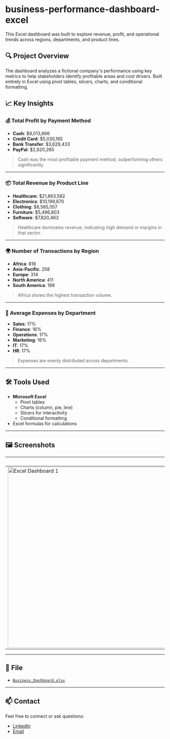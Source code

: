 # business-performance-dashboard-excel

This Excel dashboard was built to explore revenue, profit, and operational trends across regions, departments, and product lines.

## 🔍 Project Overview

The dashboard analyzes a fictional company's performance using key metrics to help stakeholders identify profitable areas and cost drivers. Built entirely in Excel using pivot tables, slicers, charts, and conditional formatting.

## 📈 Key Insights

### 💰 Total Profit by Payment Method
- **Cash**: $9,013,666  
- **Credit Card**: $5,030,165  
- **Bank Transfer**: $3,629,433  
- **PayPal**: $2,820,265  

> Cash was the most profitable payment method, outperforming others significantly.

---

### 📦 Total Revenue by Product Line
- **Healthcare**: $21,863,582  
- **Electronics**: $10,199,670  
- **Clothing**: $8,585,057  
- **Furniture**: $5,496,803  
- **Software**: $7,820,463  

> Healthcare dominates revenue, indicating high demand or margins in that sector.

---

### 🌍 Number of Transactions by Region
- **Africa**: 818  
- **Asia-Pacific**: 258  
- **Europe**: 314  
- **North America**: 411  
- **South America**: 199  

> Africa shows the highest transaction volume.

---

### 💼 Average Expenses by Department
- **Sales**: 17%  
- **Finance**: 16%  
- **Operations**: 17%  
- **Marketing**: 16%  
- **IT**: 17%  
- **HR**: 17%  

> Expenses are evenly distributed across departments.

---

## 🛠️ Tools Used

- **Microsoft Excel**
  - Pivot tables
  - Charts (column, pie, line)
  - Slicers for interactivity
  - Conditional formatting
- Excel formulas for calculations

---

## 🖼️ Screenshots

| Dashboard Overview | 
|--------------------|
| <img width="1364" height="571" alt="Excel Dashboard 1" src="https://github.com/user-attachments/assets/c64c825b-b6b3-4e6c-bba1-c4406fe1ef40" />
 

---

## 📁 File

- [`Business_Dashboard.xlsx`]([Business_Dashboard.xlsx](https://github.com/user-attachments/files/21201563/Business_Dashboard.xlsx)
)

---

## 📫 Contact

Feel free to connect or ask questions:
- [LinkedIn](https://www.linkedin.com/in/joelsantossss/)
- [Email](joelsantos@my.ccsu.edu)
